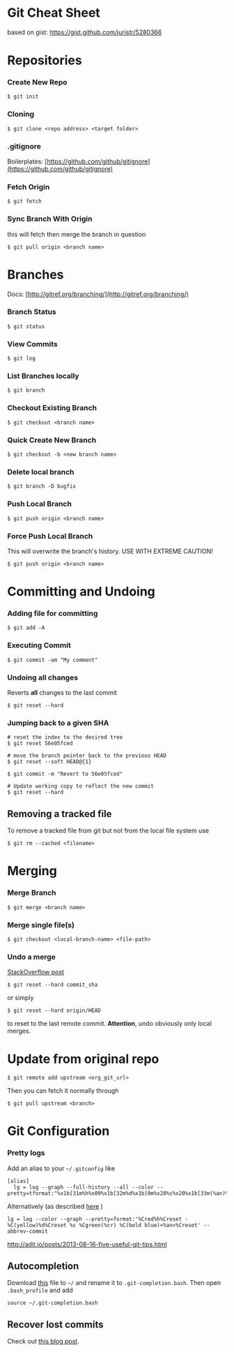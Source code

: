 Git Cheat Sheet
====

based on gist: https://gist.github.com/juristr/5280366

# Repositories

### Create New Repo

```
$ git init
```

### Cloning

```
$ git clone <repo address> <target folder>
```

### .gitignore
Boilerplates: [https://github.com/github/gitignore](https://github.com/github/gitignore)

### Fetch Origin

```
$ git fetch
```

### Sync Branch With Origin

this will fetch then merge the branch in question

```
$ git pull origin <branch name>
```


# Branches
Docs: [http://gitref.org/branching/](http://gitref.org/branching/)

### Branch Status
```
$ git status
```

### View Commits
```
$ git log
```

### List Branches locally
```
$ git branch
```

### Checkout Existing Branch
```
$ git checkout <branch name>
```

### Quick Create New Branch
```
$ git checkout -b <new branch name>
```

### Delete local branch

```
$ git branch -D bugfix
```

### Push Local Branch

```
$ git push origin <branch name>
```

### Force Push Local Branch
This will overwrite the branch's history. USE WITH EXTREME CAUTION!

```
$ git push origin <branch name>
```

# Committing and Undoing

### Adding file for committing

```
$ git add -A
```

### Executing Commit

```
$ git commit -am "My comment"
```

### Undoing all changes

Reverts **all** changes to the last commit

```
$ git reset --hard
```

### Jumping back to a given SHA

```
# reset the index to the desired tree
$ git reset 56e05fced

# move the branch pointer back to the previous HEAD
$ git reset --soft HEAD@{1}

$ git commit -m "Revert to 56e05fced"

# Update working copy to reflect the new commit
$ git reset --hard
```


## Removing a tracked file

To remove a tracked file from git but not from the local file system use

```
$ git rm --cached <filename>
```

# Merging

### Merge Branch

```
$ git merge <branch name>
```

### Merge single file(s)

```
$ git checkout <local-branch-name> <file-path>
```

### Undo a merge

[StackOverflow post](http://stackoverflow.com/a/2389423/50109)

```
$ git reset --hard commit_sha
```

or simply

```
$ git reset --hard origin/HEAD
```

to reset to the last remote commit. **Attention**, undo obviously only local merges.

# Update from original repo

```
$ git remote add upstream <org_git_url>
```

Then you can fetch it normally through

```
$ git pull upstream <branch>
```


# Git Configuration

### Pretty logs

Add an alias to your `~/.gitconfig` like

```
[alias]
  lg = log --graph --full-history --all --color --pretty=tformat:"%x1b[31m%h%x09%x1b[32m%d%x1b[0m%x20%s%x20%x1b[33m(%an)%x1b[0m"
```

Alternatively (as described [here](https://coderwall.com/p/euwpig/a-better-git-log) )

```
lg = log --color --graph --pretty=format:'%Cred%h%Creset -%C(yellow)%d%Creset %s %Cgreen(%cr) %C(bold blue)<%an>%Creset' --abbrev-commit
```
http://adit.io/posts/2013-08-16-five-useful-git-tips.html

## Autocompletion

Download [this](https://raw.github.com/git/git/master/contrib/completion/git-completion.bash) file to `~/` and rename it to `.git-completion.bash`. Then open `.bash_profile` and add

```
source ~/.git-completion.bash
```

## Recover lost commits

Check out [this blog post](http://adit.io/posts/2013-08-16-five-useful-git-tips.html).



